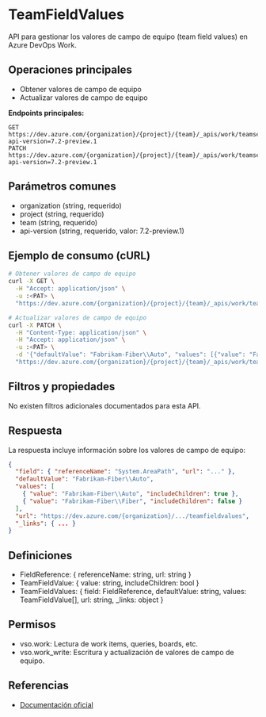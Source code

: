 
# TeamFieldValues

API para gestionar los valores de campo de equipo (team field values) en Azure DevOps Work.

## Operaciones principales
- Obtener valores de campo de equipo
- Actualizar valores de campo de equipo

**Endpoints principales:**
```
GET    https://dev.azure.com/{organization}/{project}/{team}/_apis/work/teamsettings/teamfieldvalues?api-version=7.2-preview.1
PATCH  https://dev.azure.com/{organization}/{project}/{team}/_apis/work/teamsettings/teamfieldvalues?api-version=7.2-preview.1
```

## Parámetros comunes
- organization (string, requerido)
- project (string, requerido)
- team (string, requerido)
- api-version (string, requerido, valor: 7.2-preview.1)

## Ejemplo de consumo (cURL)
```bash
# Obtener valores de campo de equipo
curl -X GET \
  -H "Accept: application/json" \
  -u :<PAT> \
  "https://dev.azure.com/{organization}/{project}/{team}/_apis/work/teamsettings/teamfieldvalues?api-version=7.2-preview.1"

# Actualizar valores de campo de equipo
curl -X PATCH \
  -H "Content-Type: application/json" \
  -H "Accept: application/json" \
  -u :<PAT> \
  -d '{"defaultValue": "Fabrikam-Fiber\\Auto", "values": [{"value": "Fabrikam-Fiber\\Auto", "includeChildren": true}]}' \
  "https://dev.azure.com/{organization}/{project}/{team}/_apis/work/teamsettings/teamfieldvalues?api-version=7.2-preview.1"
```

## Filtros y propiedades
No existen filtros adicionales documentados para esta API.

## Respuesta
La respuesta incluye información sobre los valores de campo de equipo:
```json
{
  "field": { "referenceName": "System.AreaPath", "url": "..." },
  "defaultValue": "Fabrikam-Fiber\\Auto",
  "values": [
    { "value": "Fabrikam-Fiber\\Auto", "includeChildren": true },
    { "value": "Fabrikam-Fiber\\Fiber", "includeChildren": false }
  ],
  "url": "https://dev.azure.com/{organization}/.../teamfieldvalues",
  "_links": { ... }
}
```

## Definiciones
- FieldReference: { referenceName: string, url: string }
- TeamFieldValue: { value: string, includeChildren: bool }
- TeamFieldValues: { field: FieldReference, defaultValue: string, values: TeamFieldValue[], url: string, _links: object }

## Permisos
- vso.work: Lectura de work items, queries, boards, etc.
- vso.work_write: Escritura y actualización de valores de campo de equipo.

## Referencias
- [Documentación oficial](https://learn.microsoft.com/en-us/rest/api/azure/devops/work/teamfieldvalues?view=azure-devops-rest-7.2)

